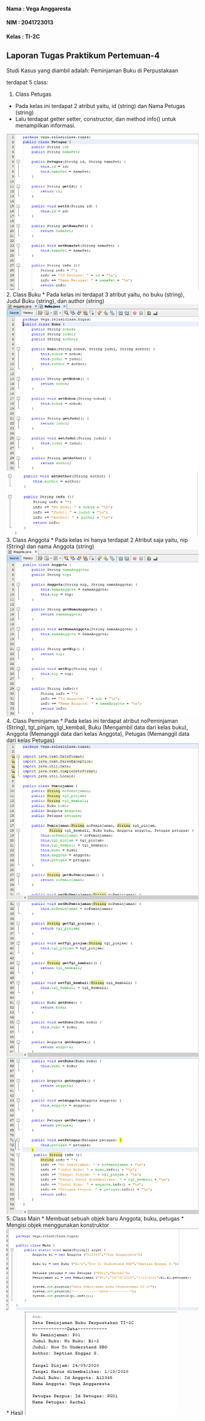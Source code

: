 
#### Nama	: Vega Anggaresta
#### NIM    : 2041723013
#### Kelas	: TI-2C

## Laporan Tugas Praktikum Pertemuan-4
Studi Kasus yang diambil adalah: Peminjaman Buku di Perpustakaan

terdapat 5 class:
1. Class Petugas
* Pada kelas ini terdapat 2 atribut yaitu, id (string) dan Nama Petugas (string)
* Lalu terdapat getter setter, constructor, dan method info() untuk menampilkan informasi.
<img src="img/Class_Petugas.png">
2. Class Buku
* Pada kelas ini terdapat 3 atribut yaitu, no buku (string), Judul Buku (string), dan author (string)
<img src="img/Class_Buku.png">
<img src="img/Class_Buku-1.png">
3. Class Anggota
* Pada kelas ini hanya terdapat 2 Atribut saja yaitu, nip (String) dan nama Anggota (string)
<img src="img/Class_Anggota.png">
4. Class Peminjaman
* Pada kelas ini terdapat atribut noPeminjaman (String), tgl_pinjam, tgl_kembali, Buku (Mengambil data dari kelas buku), Anggota (Memanggil data dari kelas Anggota), Petugas (Memanggil data dari kelas Petugas)
<img src="img/Class_Peminjaman-1.png">
<img src="img/Class_Peminjaman-2.png">
<img src="img/Class_Peminjaman-3.png">
5. Class Main
* Membuat sebuah objek baru Anggota, buku, petugas
* Mengisi objek menggunakan konstruktor
<img src="img/Class_Main.png">
* Hasil 
<img src="img/Hasil.png">
